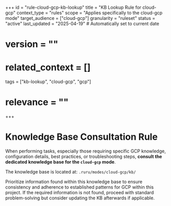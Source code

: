 +++
id = "rule-cloud-gcp-kb-lookup"
title = "KB Lookup Rule for cloud-gcp"
context_type = "rules"
scope = "Applies specifically to the cloud-gcp mode"
target_audience = ["cloud-gcp"]
granularity = "ruleset"
status = "active"
last_updated = "2025-04-19" # Automatically set to current date
# version = ""
# related_context = []
tags = ["kb-lookup", "cloud-gcp", "gcp"]
# relevance = ""
+++

# Knowledge Base Consultation Rule

When performing tasks, especially those requiring specific GCP knowledge, configuration details, best practices, or troubleshooting steps, **consult the dedicated knowledge base for the `cloud-gcp` mode**.

The knowledge base is located at: `.ruru/modes/cloud-gcp/kb/`

Prioritize information found within this knowledge base to ensure consistency and adherence to established patterns for GCP within this project. If the required information is not found, proceed with standard problem-solving but consider updating the KB afterwards if applicable.
